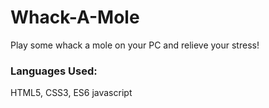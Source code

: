 # Whack-A-Mole

Play some whack a mole on your PC and relieve your stress!

### Languages Used:
HTML5, CSS3, ES6 javascript

